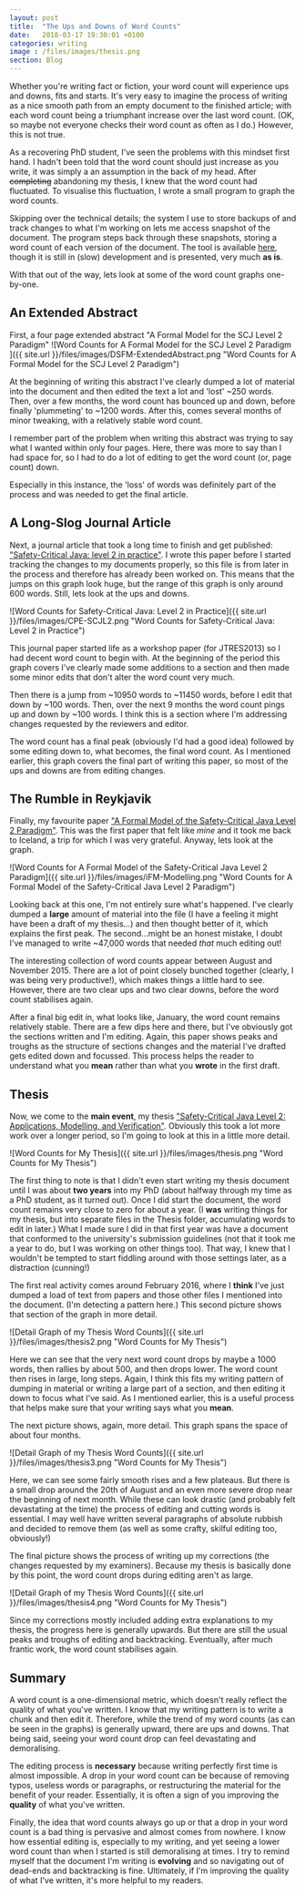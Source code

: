 ```yaml
---
layout: post
title:  "The Ups and Downs of Word Counts"
date:   2018-03-17 19:30:01 +0100
categories: writing
image : /files/images/thesis.png
section: Blog
---
```


Whether you're writing fact or fiction, your word count will experience ups and downs, fits and starts. It's very easy to imagine the process of writing as a nice smooth path from an empty document to the finished article; with each word count being a triumphant increase over the last word count. (OK, so maybe not everyone checks their word count as often as I do.) However, this is not true.

As a recovering PhD student, I've seen the problems with this mindset first hand. I hadn't been told that the word count should just increase as you write, it was simply a an assumption in the back of my head. After ~~completing~~ abandoning my thesis, I knew that the word count had fluctuated. To visualise this fluctuation, I wrote a small program to graph the word counts.

Skipping over the technical details; the system I use to store backups of and track changes to what I'm working on lets me access snapshot of the document. The program steps back through these snapshots, storing a word count of each version of the document. The tool is available [here](https://github.com/mluckcuck/GitCounting), though it is still in (slow) development and is presented, very much __as is__.

With that out of the way, lets look at some of the word count graphs one-by-one.

## An Extended Abstract

First, a four page extended abstract "A Formal Model for the SCJ Level 2 Paradigm"
![Word Counts for A Formal Model for the SCJ Level 2 Paradigm ]({{ site.url }}/files/images/DSFM-ExtendedAbstract.png "Word Counts for A Formal Model for the SCJ Level 2 Paradigm")

At the beginning of writing this abstract I've clearly dumped a lot of material into the document and then edited the text a lot and 'lost' ~250 words. Then, over a few months, the word count has bounced up and down, before finally 'plummeting' to ~1200 words. After this, comes several months of minor tweaking, with a relatively stable word count.

I remember part of the problem when writing this abstract was trying to say what I wanted within only four pages. Here, there was more to say than I had space for, so I had to do a lot of editing to get the word count (or, page count) down.

Especially in this instance, the 'loss' of words was definitely part of the process and was needed to get the final article.

## A Long-Slog Journal Article

Next, a journal article that took a long time to finish and get published: ["Safety-Critical Java: level 2 in practice"](https://doi.org/10.1002/cpe.3951). I wrote this paper before I started tracking the changes to my documents properly, so this file is from later in the process and therefore has already been worked on. This means that the jumps on this graph look huge, but the range of this graph is only around 600 words. Still, lets look at the ups and downs.

![Word Counts for Safety-Critical Java: Level 2 in Practice]({{ site.url }}/files/images/CPE-SCJL2.png "Word Counts for Safety-Critical Java: Level 2 in Practice")

This journal paper started life as a workshop paper (for JTRES2013) so I had decent word count to begin with. At the beginning of the period this graph covers I've clearly made some additions to a section and then made some minor edits that don't alter the word count very much.

Then there is a jump from ~10950 words to ~11450 words, before I edit that down by ~100 words. Then, over the next 9 months the word count pings up and down by ~100 words. I think this is a section where I'm addressing changes requested by the reviewers and editor.

The word count has a final peak (obviously I'd had a good idea) followed by some editing down to, what becomes, the final word count. As I mentioned earlier, this graph covers the final part of writing this paper, so most of the ups and downs are from editing changes.

## The Rumble in Reykjavik

Finally, my favourite paper ["A Formal Model of the Safety-Critical Java Level 2 Paradigm"](https://doi.org/10.1007/978-3-319-33693-0_15). This was the first paper that felt like _mine_ and it took me back to Iceland, a trip for which I was very grateful. Anyway, lets look at the graph.

![Word Counts for A Formal Model of the Safety-Critical Java Level 2 Paradigm]({{ site.url }}/files/images/iFM-Modelling.png "Word Counts for A Formal Model of the Safety-Critical Java Level 2 Paradigm")

Looking back at this one, I'm not entirely sure what's happened. I've clearly dumped a **large** amount of material into the file (I have a feeling it might have been a draft of my thesis...) and then thought better of it, which explains the first peak. The second...might be an honest mistake, I doubt I've managed to write ~47,000 words that needed _that_ much editing out!

The interesting collection of word counts appear between August and November 2015. There are a lot of point closely bunched together (clearly, I was being very productive!), which makes things a little hard to see. However, there are two clear ups and two clear downs, before the word count stabilises again.

After a final big edit in, what looks like, January, the word count remains relatively stable. There are a few dips here and there, but I've obviously got the sections written and I'm editing. Again, this paper shows peaks and troughs as the structure of sections changes and the material I've drafted gets edited down and focussed. This process helps the reader to understand what you __mean__ rather than what you __wrote__ in the first draft.

Thesis
------

Now, we come to the **main event**, my thesis ["Safety-Critical Java Level 2: Applications, Modelling, and Verification"](http://etheses.whiterose.ac.uk/17743/). Obviously this took a lot more work over a longer period, so I'm going to look at this in a little more detail.

![Word Counts for My Thesis]({{ site.url }}/files/images/thesis.png "Word Counts for My Thesis")

The first thing to note is that I didn't even start writing my thesis document until I was about **two years** into my PhD (about halfway through my time as a PhD student, as it turned out). Once I did start the document, the word count remains very close to zero for about a year. (I **was** writing things for my thesis, but into separate files in the Thesis folder, accumulating words to edit in later.) What I made sure I did in that first year was have a document that conformed to the university's submission guidelines (not that it took me a year to do, but I was working on other things too). That way, I knew that I wouldn't be tempted to start fiddling around with those settings later, as a distraction (cunning!)

The first real activity comes around February 2016, where I __think__ I've just dumped a load of text from papers and those other files I mentioned into the document. (I'm detecting a pattern here.) This second picture shows that section of the graph in more detail.

![Detail Graph of my Thesis Word Counts]({{ site.url }}/files/images/thesis2.png "Word Counts for My Thesis")

Here we can see that the very next word count drops by maybe a 1000 words, then rallies by about 500, and then drops lower. The word count then rises in large, long steps. Again, I think this fits my writing pattern of dumping in material or writing a large part of a section, and then editing it down to focus what I've said. As I mentioned earlier, this is a useful process that helps make sure that your writing says what you **mean**.

The next picture shows, again, more detail. This graph spans the space of about four months.

![Detail Graph of my Thesis Word Counts]({{ site.url }}/files/images/thesis3.png "Word Counts for My Thesis")

Here, we can see some fairly smooth rises and a few plateaus. But there is a small drop around the 20th of August and an even more severe drop near the beginning of next month. While these can look drastic (and probably felt devastating at the time) the process of editing and cutting words is essential. I may well have written several paragraphs of absolute rubbish and decided to remove them (as well as some crafty, skilful editing too, obviously!)

The final picture shows the process of writing up my corrections (the changes requested by my examiners). Because my thesis is basically done by this point, the word count drops during editing aren't as large.

![Detail Graph of my Thesis Word Counts]({{ site.url }}/files/images/thesis4.png "Word Counts for My Thesis")

Since my corrections mostly included adding extra explanations to my thesis, the progress here is generally upwards. But there are still the usual peaks and troughs of editing and backtracking. Eventually, after much frantic work, the word count stabilises again.

Summary
-------

A word count is a one-dimensional metric, which doesn't really reflect the quality of what you've written. I know that my writing pattern is to write a chunk and then edit it. Therefore, while the trend of my word counts (as can be seen in the graphs) is generally upward, there are ups and downs. That being said, seeing your word count drop can feel devastating and demoralising.

The editing process is **necessary** because writing perfectly first time is almost impossible. A drop in your word count can be because of removing typos, useless words or paragraphs, or restructuring the material for the benefit of your reader. Essentially, it is often a sign of you improving the __quality__ of what you've written.

Finally, the idea that word counts always go up or that a drop in your word count is a bad thing is pervasive and almost comes from nowhere. I know how essential editing is, especially to my writing, and yet seeing a lower word count than when I started is still demoralising at times. I try to remind myself that the document I'm writing is __evolving__ and so navigating out of dead-ends and backtracking is fine. Ultimately, if I'm improving the quality of what I've written, it's more helpful to my readers.
